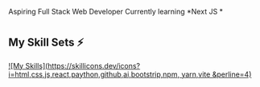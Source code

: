 Aspiring Full Stack Web Developer
Currently learning *Next JS *
#
## My Skill Sets ⚡
[![My Skills](https://skillicons.dev/icons?i=html,css,js,react,paython,github,ai,bootstrip,npm, yarn,vite &perline=4)](https://skillicons.dev)

#
